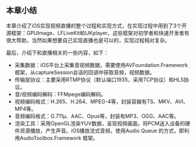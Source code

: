 ## 本章小结
本章介绍了iOS实现视频直播的整个过程和实现方式，在实现过程中用到了3个开源框架：GPUImage、LFLiveKit和IJKplayer。这些框架对初学者和快速开发者有很大帮助，当然如果想要自己实现直播也是可以的，实现过程相对复杂。

最后，介绍下和直播相关的一些内容，如下：

* 采集数据：iOS平台上采集音视频数据，需要使用AVFoundation.Framework框架，从captureSession会话的回调中获取音频，视频数据。
* 传输层协议：主要采用RTMP协议（默认端口1935，采用TCP协议）和HLS协议。
* 音/视频编码解码：FFMpege编码解码。
* 视频编码格式：H.265、H.264、MPEG-4等，封装容器有TS、MKV、AVI、MP4等。
* 音频编码格式：G.711μ、AAC、Opus等，封装有MP3、OGG、AAC等。
* 渲染工具：采用OpenGL渲染YUV数据，呈现视频画面。将PCM送入设备的硬件资源播放，产生声音。iOS播放流式音频，使用Audio Queue 的方式，即利用AudioToolbox.Framework 框架。





